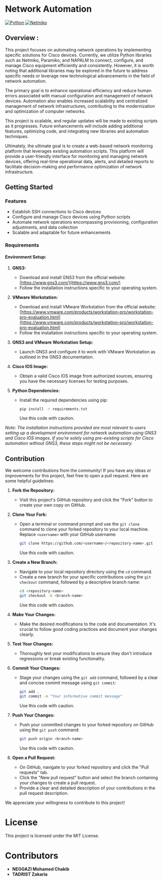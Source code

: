 # Network Automation

[![Python](https://img.shields.io/badge/python-3.7%20%7C%203.8%20%7C%203.9%20%7C%203.10-blue.svg)](https://www.python.org/)
[![Netmiko](https://img.shields.io/pypi/v/netmiko.svg)](https://pypi.org/project/netmiko/)


## Overview : 

This project focuses on automating network operations by implementing specific solutions for Cisco devices. Currently, we utilize Python libraries such as Netmiko, Paramiko, and NAPALM to connect, configure, and manage Cisco equipment efficiently and consistently. However, it is worth noting that additional libraries may be explored in the future to address specific needs or leverage new technological advancements in the field of network automation.

The primary goal is to enhance operational efficiency and reduce human errors associated with manual configuration and management of network devices. Automation also enables increased scalability and centralized management of network infrastructures, contributing to the modernization and optimization of computer networks.

This project is scalable, and regular updates will be made to existing scripts as it progresses. Future enhancements will include adding additional features, optimizing code, and integrating new libraries and automation techniques.

Ultimately, the ultimate goal is to create a web-based network monitoring platform that leverages existing automation scripts. This platform will provide a user-friendly interface for monitoring and managing network devices, offering real-time operational data, alerts, and detailed reports to facilitate decision-making and performance optimization of network infrastructure.

## Getting Started

### Features

- Establish SSH connections to Cisco devices
- Configure and manage Cisco devices using Python scripts
- Automate network operations encompassing provisioning, configuration adjustments, and data collection
- Scalable and adaptable for future enhancements

### Requirements

#### Environment Setup:

1. **GNS3:**
   - Download and install GNS3 from the official website: [https://www.gns3.com/](https://www.gns3.com/)
   - Follow the installation instructions specific to your operating system.

2. **VMware Workstation:**
   - Download and install VMware Workstation from the official website: [https://www.vmware.com/products/workstation-pro/workstation-pro-evaluation.html](https://www.vmware.com/products/workstation-pro/workstation-pro-evaluation.html)
   - Follow the installation instructions specific to your operating system.

3. **GNS3 and VMware Workstation Setup:**
   - Launch GNS3 and configure it to work with VMware Workstation as outlined in the GNS3 documentation.

4. **Cisco IOS Image:**
   - Obtain a valid Cisco IOS image from authorized sources, ensuring you have the necessary licenses for testing purposes.

5. **Python Dependencies:**
   - Install the required dependencies using pip:
     ```bash
     pip install -r requirements.txt
     ```
     Use this code with caution.

*Note: The installation instructions provided are most relevant to users setting up a development environment for network automation using GNS3 and Cisco IOS images. If you're solely using pre-existing scripts for Cisco automation without GNS3, these steps might not be necessary.*

## Contribution

We welcome contributions from the community! If you have any ideas or improvements for this project, feel free to open a pull request. Here are some helpful guidelines:

1. **Fork the Repository:**
   - Visit this project's GitHub repository and click the "Fork" button to create your own copy on GitHub.

2. **Clone Your Fork:**
   - Open a terminal or command prompt and use the `git clone` command to clone your forked repository to your local machine. Replace `<username>` with your GitHub username:
     ```bash
     git clone https://github.com/<username>/<repository-name>.git
     ```
     Use this code with caution.

3. **Create a New Branch:**
   - Navigate to your local repository directory using the `cd` command.
   - Create a new branch for your specific contributions using the `git checkout` command, followed by a descriptive branch name:
     ```bash
     cd <repository-name>
     git checkout -b <branch-name>
     ```
     Use this code with caution.

4. **Make Your Changes:**
   - Make the desired modifications to the code and documentation. It's crucial to follow good coding practices and document your changes clearly.

5. **Test Your Changes:**
   - Thoroughly test your modifications to ensure they don't introduce regressions or break existing functionality.

6. **Commit Your Changes:**
   - Stage your changes using the `git add` command, followed by a clear and concise commit message using `git commit`:
     ```bash
     git add .
     git commit -m "Your informative commit message"
     ```
     Use this code with caution.

7. **Push Your Changes:**
   - Push your committed changes to your forked repository on GitHub using the `git push` command:
     ```bash
     git push origin <branch-name>
     ```
     Use this code with caution.

8. **Open a Pull Request:**
   - On GitHub, navigate to your forked repository and click the "Pull requests" tab.
   - Click the "New pull request" button and select the branch containing your changes to create a pull request.
   - Provide a clear and detailed description of your contributions in the pull request description.

We appreciate your willingness to contribute to this project!


# License

This project is licensed under the MIT License.

# Contributors

- **NEGGAZI Mohamed Chakib**
- **TADRIST Zakaria**
  


